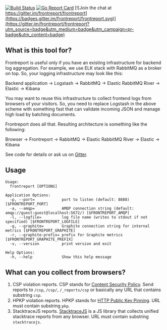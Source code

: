 [![Build Status](https://travis-ci.org/skbkontur/frontreport.svg?branch=master)](https://travis-ci.org/skbkontur/frontreport) [![Go Report Card](https://goreportcard.com/badge/github.com/skbkontur/frontreport)](https://goreportcard.com/report/github.com/skbkontur/frontreport) [![Join the chat at https://gitter.im/frontreport/frontreport](https://badges.gitter.im/frontreport/frontreport.svg)](https://gitter.im/frontreport/frontreport?utm_source=badge&utm_medium=badge&utm_campaign=pr-badge&utm_content=badge)


## What is this tool for?

Frontreport is useful only if you have an existing infrastructure for backend log aggregation. For example, we use ELK stack with RabbitMQ as a broker on top. So, your logging infrastructure may look like this:

Backend application → Logstash → RabbitMQ → Elastic RabbitMQ River → Elastic → Kibana

You may want to reuse this infrastructure to collect frontend logs from browsers of your visitors. So, you need to replace Logstash in the above scheme with something fast that can validate incoming JSON and manage high load by batching documents.

Frontreport does all that. Resulting architecture is something like the following:

Browser → Frontreport → RabbitMQ → Elastic RabbitMQ River → Elastic → Kibana

See code for details or ask us on [Gitter][].


## Usage

```
Usage:
  frontreport [OPTIONS]

Application Options:
  -p, --port=            port to listen (default: 8888) [$FRONTREPORT_PORT]
  -a, --amqp=            AMQP connection string (default: amqp://guest:guest@localhost:5672/) [$FRONTREPORT_AMQP]
  -l, --logfile=         log file name (writes to stdout if not specified) [$FRONTREPORT_LOGFILE]
  -g, --graphite=        Graphite connection string for internal metrics [$FRONTREPORT_GRAPHITE]
  -r, --graphite-prefix= prefix for Graphite metrics [$FRONTREPORT_GRAPHITE_PREFIX]
  -v, --version          print version and exit

Help Options:
  -h, --help             Show this help message
```


## What can you collect from browsers?

1. CSP violation reports. CSP stands for [Content Security Policy][]. Send reports to `/csp`, `/csp/`, `/_reports/csp` or basically any URL that contains substring `csp`.
2. HPKP violation reports. HPKP stands for [HTTP Public Key Pinning][]. URL must contain substring `pkp`.
3. StacktraceJS reports. [StacktraceJS][] is a JS library that collects unified stacktrace reports from any browser. URL must contain substring `stacktracejs`.


[Content Security Policy]: http://en.wikipedia.org/wiki/Content_Security_Policy
[HTTP Public Key Pinning]: https://en.wikipedia.org/wiki/HTTP_Public_Key_Pinning
[StacktraceJS]:            https://www.stacktracejs.com
[Gitter]:                  https://gitter.im/frontreport/frontreport
